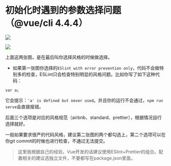 # 初始化时遇到的参数选择问题（@vue/cli 4.4.4）

![](https://imgkr.cn-bj.ufileos.com/81a4ae71-e502-47cc-b7a7-6cfefb0731c7.png)

![](https://imgkr.cn-bj.ufileos.com/e85476ab-5c89-4fdc-9062-c0eb46f99902.png)

上面这两张图，是在最后叫你选择风格的时候做选择。

- 如果第一张图你选择的`ESlint with error prevention only`，代码不会做特别多的检查，ESLint只会检查特别明显的风格问题。比如你写了如下这种代码：

```
var a;
```
它会提示：`'a' is defined but never used`。并且你的运行不会通过，`npm run serve`会直接报错。

后面三个选项是对应的风格规范（airbnb、standard、prettier），根据情况自行选择就好。

一般如果要求很严的代码风格，建议第二张图的两个都勾选上，第二个选项可以在你git commit的时候也进行检查，不通过无法提交。

> 这里我根据自己的经验，Vue开发的话建议使用ESlint+Prettier的组合。配置相关的建议选独立文件，不要都写在package.json里面。